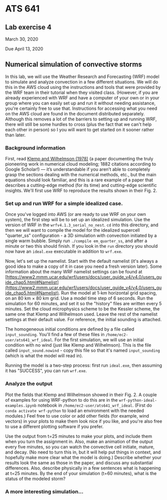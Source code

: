 # ATS 641
## Lab exercise 4

March 30, 2020

Due April 13, 2020

## Numerical simulation of convective storms

In this lab, we will use the Weather Research and Forecasting (WRF) model to simulate and analyze convection in a few different situations. We will do this in the AWS cloud using the instructions and tools that were provided by the WRF team in their tutorial when they visited class.  (However, if you are already experienced with WRF and have a computer of your own or in your group where you can easily set up and run it without needing assistance, you're certainly free to use that. 
Instructions for accessing what you need on the AWS cloud are found in the document distributed separately.  Although this removes a lot of the barriers to setting up and running WRF, there will still be some hurdles to cross (plus the fact that we can't help each other in person) so I you will want to get started on it sooner rather than later.

### Background information
First, read [Klemp and Wilhelmson (1978)](https://doi.org/10.1175/1520-0469(1978)035<1070:TSOTDC>2.0.CO;2) (a paper documenting the truly pioneering work in numerical cloud modeling; 1882 citations according to Google Scholar!) — it’s understandable if you aren’t able to completely grasp the sections dealing with the numerical methods, etc., but the main equations should look familiar, and this is a rare example of a paper that describes a cutting-edge method (for its time) and cutting-edge scientific insights. We'll first use WRF to reproduce the results shown in their Fig. 2.

### Set up and run WRF for a simple idealized case.
Once you've logged into AWS (or are ready to use WRF on your own system), the first step will be to set up an idealized simulation. Use the version of WRF in the `wrfv4.1.3_serial_no_nest`. `cd` into this directory, and then we will want to compile the model for the idealized supercell "quarter_ss" configuration - a 3D simulation with convection initiated by a single warm bubble.  Simply run `./compile em_quarter_ss`, and after a minute or two this should finish.  If you look in the `run` directory you should now have an `ideal.exe` executable in addition to `wrf.exe`.

Now, let's set up the namelist. Start with the default namelist (it's always a good idea to make a copy of it in case you need a fresh version later).  Some information about the many WRF namelist settings can be found at [https://www2.mmm.ucar.edu/wrf/users/docs/user_guide_v4/v4.0/users_guide_chap5.html#Namelist](https://www2.mmm.ucar.edu/wrf/users/docs/user_guide_v4/v4.0/users_guide_chap5.html#Namelist).  Run the model at 1-km horizontal grid spacing, on an 80 km × 80 km grid. Use a model time step of 6 seconds.  Run the simulation for 60 minutes, and set it so the "history" files are written every 5 minutes.  Set the cloud microphysics scheme to be the Kessler scheme, the same one that Klemp and Wilhelmson used.  Leave the rest of the namelist settings at their default value. For reference, the initial sounding is attached.

The homogeneous initial conditions are defined by a file called `input_sounding`.  You'll find a few of these files in `/home/ec2-user/ats641_wrf_ideal`.  For the first simulation, we will use an initial condition with no wind (just like Klemp and Wilhelmson).  This is the file called `input_sound.nowind` - copy this file so that it's named `input_sounding` (which is what the model will read in).  

Running the model is a two-step process: first run `ideal.exe`, then assuming it has "SUCCESS", you can run `wrf.exe`.

### Analyze the output
Plot the fields that Klemp and Wilhelmson showed in their Fig. 2.  A couple of examples for using WRF-python to do this are in the `wrf-python-ideal-examples.ipynb` notebook in `/home/ec2-user/ats641_wrf_ideal`.  (First do `conda activate wrf-python` to load an environment with the needed modules.)  Feel free to use color or add other fields (for example, wind vectors) in your plots to make them look nice if you like, and you're also free to use a different plotting software if you prefer.  

Use the output from t=25 minutes to make your plots, and include them when you turn the assignment in. Also, make an animation of the output every five minutes, so you can watch the convective cell initiate, mature, and decay. (No need to turn this in, but it will help put things in context, and hopefully make more clear what the model is doing.) Describe whether your results look the same as those in the paper, and discuss any substantial differences. Also, describe physically in a few sentences what is happening at t=25 minutes. By the end of your simulation (t=60 minutes), what is the status of the modeled storm?

### A more interesting simulation...
